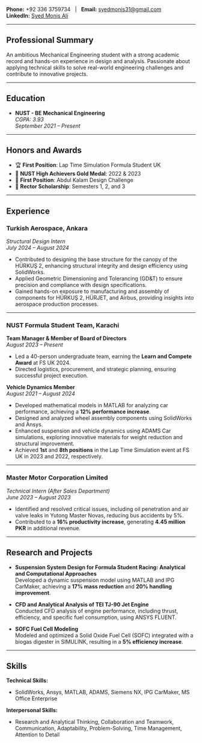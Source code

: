 
**Phone:** +92 336 3759734 &nbsp;&nbsp;|&nbsp;&nbsp; **Email:** syedmonis31@gmail.com  
**LinkedIn:** [Syed Monis Ali](#)

---

## **Professional Summary**

An ambitious Mechanical Engineering student with a strong academic record and hands-on experience in design and analysis. Passionate about applying technical skills to solve real-world engineering challenges and contribute to innovative projects.

---

## **Education**

- **NUST - BE Mechanical Engineering**  
  _CGPA: 3.93_  
  _September 2021 – Present_

---

## **Honors and Awards**

- 🏆 **First Position**: Lap Time Simulation Formula Student UK  
- 🏅 **NUST High Achievers Gold Medal**: 2022 & 2023  
- 🥇 **First Position**: Abdul Kalam Design Challenge  
- 📜 **Rector Scholarship**: Semesters 1, 2, and 3  

---

## **Experience**

### **Turkish Aerospace, Ankara**  
_Structural Design Intern_  
_July 2024 – August 2024_

- Contributed to designing the base structure for the canopy of the HÜRKUŞ 2, enhancing structural integrity and design efficiency using SolidWorks.  
- Applied Geometric Dimensioning and Tolerancing (GD&T) to ensure precision and compliance with design specifications.  
- Gained hands-on exposure to manufacturing and assembly of components for HÜRKUŞ 2, HÜRJET, and Airbus, providing insights into aerospace production processes.

---

### **NUST Formula Student Team, Karachi**  

**Team Manager & Member of Board of Directors**  
_August 2023 – Present_

- Led a 40-person undergraduate team, earning the **Learn and Compete Award** at FS UK 2024.  
- Directed logistics, procurement, and strategic planning, ensuring successful project execution.

**Vehicle Dynamics Member**  
_August 2021 – August 2024_

- Developed mathematical models in MATLAB for analyzing car performance, achieving a **12% performance increase**.  
- Designed and analyzed wheel assembly components using SolidWorks and Ansys.  
- Enhanced suspension and vehicle dynamics using ADAMS Car simulations, exploring innovative materials for weight reduction and structural improvement.  
- Achieved **1st** and **8th positions** in the Lap Time Simulation event at FS UK in 2023 and 2022, respectively.

---

### **Master Motor Corporation Limited**  
_Technical Intern (After Sales Department)_  
_June 2023 – August 2023_

- Identified and resolved critical issues, including oil penetration and air valve leaks in Yutong Master Novas, reducing bus accidents by 5%.  
- Contributed to a **16% productivity increase**, generating **4.45 million PKR** in additional revenue.

---

## **Research and Projects**

- **Suspension System Design for Formula Student Racing: Analytical and Computational Approaches**  
  Developed a dynamic suspension model using MATLAB and IPG CarMaker, achieving a **17% mass reduction** and **20% handling improvement**.

- **CFD and Analytical Analysis of TEI TJ-90 Jet Engine**  
  Conducted CFD analysis of engine performance, including thrust, efficiency, and specific fuel consumption, using ANSYS FLUENT.

- **SOFC Fuel Cell Modeling**  
  Modeled and optimized a Solid Oxide Fuel Cell (SOFC) integrated with a biogas digester in SIMULINK, resulting in a **5% efficiency increase**.

---

## **Skills**

**Technical Skills:**  
- SolidWorks, Ansys, MATLAB, ADAMS, Siemens NX, IPG CarMaker, MS Office Enterprise  

**Interpersonal Skills:**  
- Research and Analytical Thinking, Collaboration and Teamwork, Communication, Adaptability, Problem-Solving, Time Management, Attention to Detail
